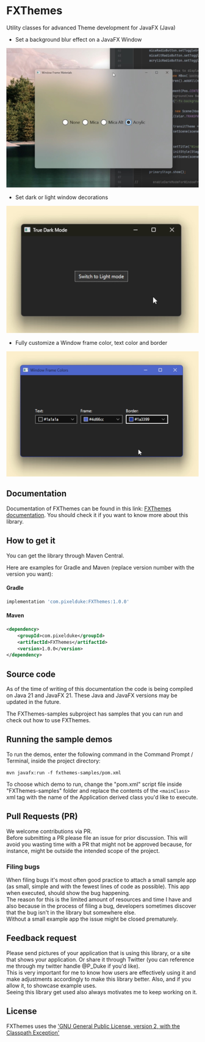 # FXThemes
Utility classes for advanced Theme development for JavaFX (Java)

- Set a background blur effect on a JavaFX Window  

![Acrylic Backdrop](Acrylic.jpg)

- Set dark or light window decorations  

![True dark mode](DarkMode.jpg)

- Fully customize a Window frame color, text color and border  

![Changing Window Frame colors](WindowFrameColors.jpg)

## Documentation
Documentation of FXThemes can be found in this link: [FXThemes documentation](https://pixelduke.com/fxthemes/).
You should check it if you want to know more about this library.

## How to get it
You can get the library through Maven Central.

Here are examples for Gradle and Maven (replace version number with the version you want):

#### Gradle
```groovy
implementation 'com.pixelduke:FXThemes:1.0.0'
```

#### Maven
```xml
<dependency>
    <groupId>com.pixelduke</groupId>
    <artifactId>FXThemes</artifactId>
    <version>1.0.0</version>
</dependency>
```

## Source code
As of the time of writing of this documentation the code is being compiled on Java 21 and JavaFX 21. These Java and JavaFX
versions may be updated in the future.

The FXThemes-samples subproject has samples that you can run and check out how to use FXThemes.

## Running the sample demos
To run the demos,  enter the following command in the Command Prompt / Terminal, inside the project directory:
```
mvn javafx:run -f fxthemes-samples/pom.xml
```
To choose which demo to run, change the "pom.xml" script file inside "FXThemes-samples" folder and replace the 
contents of the `<mainClass>` xml tag with the name of the Application derived class you'd like to execute.

## Pull Requests (PR)
We welcome contributions via PR.  
Before submitting a PR please file an issue for prior discussion. This will avoid you wasting time with a PR that
might not be approved because, for instance, might be outside the intended scope of the project.

### Filing bugs
When filing bugs it's most often good practice to attach a small sample app (as small, simple and with the fewest lines of
code as possible). This app when executed, should show the bug happening.  
The reason for this is the limited amount of resources and time I have and also because in the process of filing a bug,
developers sometimes discover that the bug isn't in the library but somewhere else.   
Without a small example app the issue might be closed prematurely.

## Feedback request
Please send pictures of your application that is using this library, or a site that shows your application. Or share it
through Twitter (you can reference
me through my twitter handle @P_Duke if you'd like).   
This is very important for me to know how users are effectively using it and make adjustments accordingly to make this
library better.
Also, and if you allow it, to showcase example uses.    
Seeing this library get used also always motivates me to keep working on it.

## License
FXThemes uses the ['GNU General Public License, version 2, with the Classpath Exception'](https://openjdk.java.net/legal/gplv2+ce.html)



